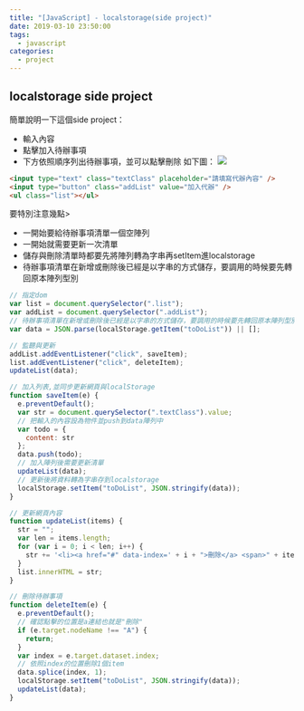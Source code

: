 ```yaml
---
title: "[JavaScript] - localstorage(side project)"
date: 2019-03-10 23:50:00
tags:
  - javascript
categories:
  - project
---
```

## localstorage side project
簡單說明一下這個side project：
- 輸入內容
- 點擊加入待辦事項
- 下方依照順序列出待辦事項，並可以點擊刪除
如下圖：
![](https://i.imgur.com/qtwNZ3Y.png)

```html
<input type="text" class="textClass" placeholder="請填寫代辦內容" />
<input type="button" class="addList" value="加入代辦" />
<ul class="list"></ul>
```

要特別注意幾點>
- 一開始要給待辦事項清單一個空陣列
- 一開始就需要更新一次清單
- 儲存與刪除清單時都要先將陣列轉為字串再setItem進localstorage
- 待辦事項清單在新增或刪除後已經是以字串的方式儲存，要調用的時候要先轉回原本陣列型別

```js
// 指定dom
var list = document.querySelector(".list");
var addList = document.querySelector(".addList");
// 待辦事項清單在新增或刪除後已經是以字串的方式儲存，要調用的時候要先轉回原本陣列型別
var data = JSON.parse(localStorage.getItem("toDoList")) || [];

// 監聽與更新
addList.addEventListener("click", saveItem);
list.addEventListener("click", deleteItem);
updateList(data);

// 加入列表,並同步更新網頁與localStorage
function saveItem(e) {
  e.preventDefault();
  var str = document.querySelector(".textClass").value;
  // 把輸入的內容設為物件並push到data陣列中
  var todo = {
    content: str
  };
  data.push(todo);
  // 加入陣列後需要更新清單
  updateList(data);
  // 更新後將資料轉為字串存到localstorage
  localStorage.setItem("toDoList", JSON.stringify(data));
}

// 更新網頁內容
function updateList(items) {
  str = "";
  var len = items.length;
  for (var i = 0; i < len; i++) {
    str += '<li><a href="#" data-index=' + i + ">刪除</a> <span>" + items[i].content + "</span></li>";
  }
  list.innerHTML = str;
}

// 刪除待辦事項
function deleteItem(e) {
  e.preventDefault();
  // 確認點擊的位置是a連結也就是"刪除"
  if (e.target.nodeName !== "A") {
    return;
  }
  var index = e.target.dataset.index;
  // 依照index的位置刪除1個item
  data.splice(index, 1);
  localStorage.setItem("toDoList", JSON.stringify(data));
  updateList(data);
}
```
